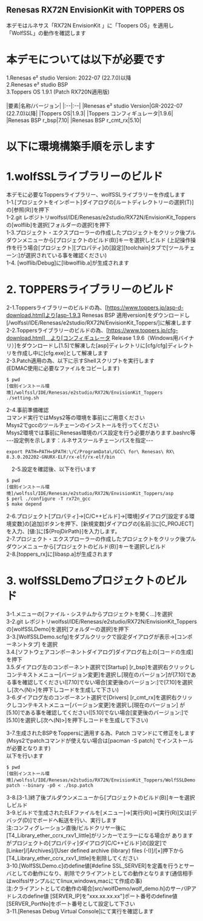 ## Renesas RX72N EnvisionKit with TOPPERS OS 


本デモはルネサス「RX72N EnvisionKit 」に「Toopers OS」を適用し「WolfSSL」の動作を確認します


# 本デモについては以下が必要です 


1.Renesas e² studio Version: 2022-07 (22.7.0)以降  
2.Renesas e² studio BSP   
3.Toppers OS 1.9.1 (Patch RX720N適用版)    
<br>
|要素|名称/バージョン|
|:--|:--|
|Renesas e² studio Version|GR-2022-07 (22.7.0)以降|
|Toppers OS|1.9.3|
|Toppers コンフィギュレータ|1.9.6|
|Renesas BSP r_bsp|7.10|
|Renesas BSP r_cmt_rx|5.10|
<br>


# 以下に環境構築手順を示します
 # 1.wolfSSLライブラリーのビルド
  本デモに必要なToppersライブラリー、wolfSSLライブラリーを作成します  
 1-1.[プロジェクトをインポート]ダイアログの[ルートディレクトリーの選択(T)]の[参照(R)]を押下  
 1-2.git レポジトリwolfssl/IDE/Renesas/e2studio/RX72N/EnvisionKit_Toppersの[wolflib]を選択[フォルダーの選択]を押下      
 1-3.プロジェクト・エクスプローラーの作成したプロジェクトをクリック後プルダウンメニューから[プロジェクトのビルド(B)]キーを選択しビルド
 (上記操作操作を行う場合[プロジェクト][プロパティ]の[設定][toolchain]タブで[ツールチェーン:]が選択されている事を確認ください)  
 1-4. [wolflib/Debug]に[libwolflib.a]が生成されます

 # 2. TOPPERSライブラリーのビルド  
 2-1.Toppersライブラリーのビルドの為、[https://www.toppers.jp/asp-d-download.html]より[asp-1.9.3 Renesas BSP 適用version]をダウンロードし[/wolfssl/IDE/Renesas/e2studio/RX72N/EnvisionKit_Toppers/]に解凍します   
 2-2.Toppersライブラリーのビルドの為、[https://www.toppers.jp/cfg-download.html]　より[コンフィギュレータ Release 1.9.6（Windows用バイナリ）]をダウンロードし[1.5]で解凍した[asp]ディレクトリに[cfg/cfg]ディレクトリを作成し中に[cfg.exe]として解凍します  
 2-3.Patch適用の為、以下に示すShellスクリプトを実行します  
   (EDMAC使用に必要なファイルをコピーします)
 ``` 
 $ pwd
[個別インストール環境]/wolfssl/IDE/Renesas/e2studio/RX72N/EnvisionKit_Toppers
 ./setting.sh 
```  
 2-4.事前準備確認  
   コマンド実行ではMsys2等の環境を事前にご用意ください  
   Msys2でgccのツールチェーンのインストールを行ってください  
   Msys2環境では事前にRenesas環境のパス設定を行う必要があります.bashrc等      
---設定例を示します：ルネサスツールチェーンパスを指定---      
 ```  
export PATH=PATH=$PATH:\/C/ProgramData\/GCC\ for\ Renesas\ RX\ 8.3.0.202202-GNURX-ELF/rx-elf/rx-elf/bin
 ``` 
　2-5.設定を確認後、以下を行います
  ```  
$ pwd
[個別インストール環境]/wolfssl/IDE/Renesas/e2studio/RX72N/EnvisionKit_Toppers/asp
$ perl ./configure -T rx72n_gcc
$ make depend
```  
 2-6.プロジェクト[プロパティ]→[C/C++ビルド]→[環境]ダイアログ[設定する環境変数]の[追加]ボタンを押下、[新規変数]ダイアログの[名前:]に[C_PROJECT]を入力、[値:]に[${ProjDirPath}]を入力します。  
 2-7.プロジェクト・エクスプローラーの作成したプロジェクトをクリック後プルダウンメニューから[プロジェクトのビルド(B)]キーを選択しビルド    
 2-8.[toppers_rx]に[libasp.a]が生成されます    
 
# 3. wolfSSLDemoプロジェクトのビルド  
 3-1.メニューの[ファイル・システムからプロジェクトを開く...]を選択  
 3-2.git レポジトリwolfssl/IDE/Renesas/e2studio/RX72N/EnvisionKit_Toppersの[wolfSSLDemo]を選択[フォルダーの選択]を押下  
 3-3.[WolfSSLDemo.scfg]をダブルクリックで設定ダイアログが表示→[コンポーネントタブ] を選択  
 3.4.[ソフトウェアコンポーネントダイアログ]ダイアログ右上の[コードの生成]を押下      
 3.5.ダイアログ左のコンポーネント選択で[Startup] [r_bsp]を選択右クリックしコンテキストメニュー[バージョン変更]を選択し[現在のバージョン]が[7.10]である事を確認してください([7.10]でない場合[変更後のバージョン:]で[7.10]を選択し[次へ(N)>]を押下しコードを生成して下さい)   
 3-6.ダイアログ左のコンポーネント選択で[Drivers] [r_cmt_rx]を選択右クリックしコンテキストメニュー[バージョン変更]を選択し[現在のバージョン] が[5.10]である事を確認してください([5.10]でない場合[変更後のバージョン:]で[5.10]を選択し[次へ(N)>]を押下しコードを生成して下さい)     


   
 3-7.生成されたBSPをToppersに適用する為、Patch コマンドにて修正をします  
 (Msys2でpatchコマンドが使えない場合は[pacman -S patch] でインストールが必要となります)     
 以下を行います
 ```  
$ pwd
[個別インストール環境]/wolfssl/IDE/Renesas/e2studio/RX72N/EnvisionKit_Toppers/WolfSSLDemo
 patch --binary -p0 < ./bsp.patch
```


  
 3-8.[3-1.]終了後プルダウンメニューから[プロジェクトのビルド(B)]キーを選択しビルド   
 3-9.ビルドで生成されたELFファイルを[メニュー]→[実行(R)]→[実行(R)]又は[デバッグ(D)]でボードへ転送を行い、実行します  
 注:コンフィグレーション直後/ビルドクリヤー後に[T4_Library_ether_ccrx_rxv1_little]がリンカーでエラーになる場合が
 ありますがプロジェクトの[プロパティ]ダイアログ[C/C++ビルド]の[設定]で[Linker]/[Archives]/[User defined archive (library) files (-I)]/[×]押下から[T4_Library_ether_ccrx_rxv1_little]を削除してください   
 3-10.[WolfSSLDemo.c]のdefine値[#define SSL_SERVER]を定義を行うとサーバとしての動作になり、削除でクライアントとしての動作となります(通信相手はwolfsslサンプルにてlinux,windows,macにて作成の事)    
 注:クライアントとしての動作の場合[src/wolfDemo/wolf_demo.h]のサーバIPアドレスのdefine値 [SERVER_IP]を"xxx.xx.xx.xx"]ポート番号のdefine値 [SERVER_PortNo]をポート番号として設定して下さい    
 3-11.[Renesas Debug Virtual Console]にて実行を確認します   

